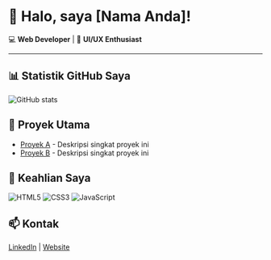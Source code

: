 # 👋 Halo, saya [Nama Anda]!
💻 **Web Developer** | 🎨 **UI/UX Enthusiast**

--- 

## 📊 Statistik GitHub Saya
![GitHub stats](https://github-readme-stats.vercel.app/api?username=yourusername&show_icons=true&theme=tokyonight)

## 🌟 Proyek Utama
- [Proyek A](link-ke-repositori) - Deskripsi singkat proyek ini
- [Proyek B](link-ke-repositori) - Deskripsi singkat proyek ini

## 💼 Keahlian Saya
![HTML5](https://img.shields.io/badge/-HTML5-E34F26?logo=html5&logoColor=white&style=flat)
![CSS3](https://img.shields.io/badge/-CSS3-1572B6?logo=css3&logoColor=white&style=flat)
![JavaScript](https://img.shields.io/badge/-JavaScript-F7DF1E?logo=javascript&logoColor=black&style=flat)

## 📫 Kontak
[LinkedIn](https://linkedin.com/in/yourusername) | [Website](https://yourwebsite.com)

